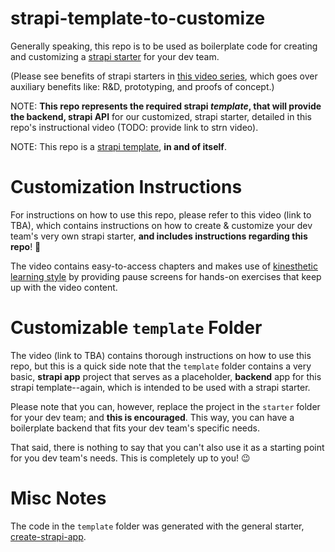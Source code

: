 # strapi-template-to-customize

Generally speaking, this repo is to be used as boilerplate code for creating and customizing a [strapi starter](https://strapi.io/blog/announcing-the-strapi-starter-cli) for your dev team.  

(Please see benefits of strapi starters in [this video series](https://strapi.training/videos/intro-to-auxiliary-benefits-to-strapi-starters), which goes over auxiliary benefits like: R&D, prototyping, and proofs of concept.)

NOTE: **This repo represents the required strapi _template_, that will provide the backend, strapi API** for our customized, strapi starter, detailed in this repo's instructional video (TODO: provide link to strn video).  

NOTE: This repo is a [strapi template](https://strapi.io/documentation/developer-docs/latest/setup-deployment-guides/installation/templates.html), **in and of itself**.


# Customization Instructions

For instructions on how to use this repo, please refer to this video (link to TBA), which contains instructions on how to create & customize your dev team's very own strapi starter, **and includes instructions regarding this repo**!  🙌

The video contains easy-to-access chapters and makes use of [kinesthetic learning style](https://en.wikipedia.org/wiki/Kinesthetic_learning) by providing pause screens for hands-on exercises that keep up with the video content. 

# Customizable `template` Folder
The video (link to TBA) contains thorough instructions on how to use this repo, but this is a quick side note that the `template` folder contains a very basic, **strapi app** project that serves as a placeholder, **backend** app for this strapi template--again, which is intended to be used with a strapi starter.  

Please note that you can, however, replace the project in the `starter` folder for your dev team; and **this is encouraged**.  This way, you can have a boilerplate backend that fits your dev team's specific needs.  

That said, there is nothing to say that you can't also use it as a starting point for you dev team's needs. This is completely up to you! 😉

# Misc Notes
The code in the `template` folder was generated with the general starter, [create-strapi-app](https://github.com/strapi/strapi/tree/master/packages/create-strapi-app).
